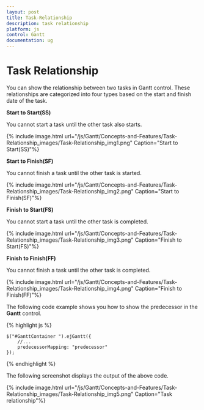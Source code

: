 ```yaml
---
layout: post
title: Task-Relationship
description: task relationship
platform: js
control: Gantt
documentation: ug
---
```


# Task Relationship

You can show the relationship between two tasks in Gantt control. These relationships are categorized into four types based on the start and finish date of the task.

**Start to Start(SS)**

You cannot start a task until the other task also starts.

{% include image.html url="/js/Gantt/Concepts-and-Features/Task-Relationship_images/Task-Relationship_img1.png" Caption="Start to Start(SS)"%}

**Start to Finish(SF)**

You cannot finish a task until the other task is started.

{% include image.html url="/js/Gantt/Concepts-and-Features/Task-Relationship_images/Task-Relationship_img2.png" Caption="Start to Finish(SF)"%}

**Finish to Start(FS)**

You cannot start a task until the other task is completed.

{% include image.html url="/js/Gantt/Concepts-and-Features/Task-Relationship_images/Task-Relationship_img3.png" Caption="Finish to Start(FS)"%}

**Finish to Finish(FF)**

You cannot finish a task until the other task is completed.

{% include image.html url="/js/Gantt/Concepts-and-Features/Task-Relationship_images/Task-Relationship_img4.png" Caption="Finish to Finish(FF)"%}

The following code example shows you how to show the predecessor in the **Gantt** control.

{% highlight js %}


    $("#GanttContainer ").ejGantt({
        //...
        predecessorMapping: "predecessor"
    });


{% endhighlight %}



The following screenshot displays the output of the above code. 

{% include image.html url="/js/Gantt/Concepts-and-Features/Task-Relationship_images/Task-Relationship_img5.png" Caption="Task relationship"%}

